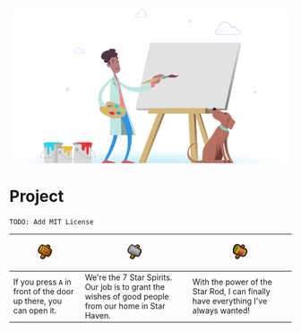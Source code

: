 <p align="center"><img src="img/pupadoo.svg"></p>

# Project

`TODO: Add MIT License`

| <p align="center"><img src="img/1.png"></p> | <p align="center"><img src="img/2.png"></p> | <p align="center"><img src="img/3.png"></p> |
| :------------------------| :--------------------- | :---------------------- |
| If you press `A` in front of the door up there, you can open it. | We're the 7 Star Spirits. Our job is to grant the wishes of good people from our home in Star Haven. | With the power of the Star Rod, I can finally have everything I've always wanted! |
